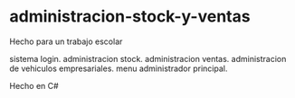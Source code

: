 # administracion-stock-y-ventas

Hecho para un trabajo escolar

sistema login.
administracion stock.
administracion ventas.
administracion de vehiculos empresariales.
menu administrador principal.

Hecho en C# 

